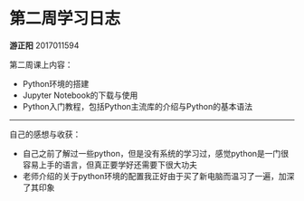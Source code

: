 # 第二周学习日志

**游正阳** 2017011594

第二周课上内容：

* Python环境的搭建
* Jupyter Notebook的下载与使用
* Python入门教程，包括Python主流库的介绍与Python的基本语法

***

自己的感想与收获：

* 自己之前了解过一些python，但是没有系统的学习过，感觉python是一门很容易上手的语言，但真正要学好还需要下很大功夫
* 老师介绍的关于python环境的配置我正好由于买了新电脑而温习了一遍，加深了其印象